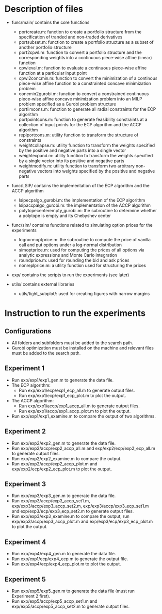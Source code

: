 # Description of files

+ func/main/      contains the core functions  
    - portcreate.m:                    function to create a portfolio structure from the specification of tranded and non-traded derivatives  
    - portsubset.m:                    function to create a portfolio structure as a subset of another portfolio structure
    - port2cpwl.m:                     function to convert a portfolio structure and the corresponding weights into a continuous piece-wise affine (linear) function
    - cpwleval.m:                      function to evaluate a continuous piece-wise affine function at a particular input point
    - cpwl2concmin.m:                  function to convert the minimization of a continous piece-wise affine function to a constrainted concave minimization problem
    - concmin2gurobi.m:                function to convert a constrained continuous piece-wise affine concave minimization problem into an MILP problem specified as a Gurobi problem structure
    - portlimcons.m:                   function to generate all radial constraints for the ECP algorithm
    - portpointcons.m:                 function to generate feasibility constraints at a collection of input points for the ECP algorithm and the ACCP algorithm
    - replportcons.m:                  utility function to transform the structure of constraints
    - weightcollapse.m:                utility function to transform the weights specified by the positive and negative parts into a single vector
    - weightexpand.m:                  utility function to transform the weights specified by a single vector into its positive and negative parts
    - weightmodify.m:                  utility function to transform two arbitrary non-negative vectors into weights specified by the positive and negative parts

+ func/LSIP/      contains the implementation of the ECP algorithm and the ACCP algorithm
    - lsipecpalgo_gurobi.m:            the implementation of the ECP algorithm
    - lsipaccpalgo_gurobi.m:           the implementation of the ACCP algorithm
    - polytopecenterempty_gurobi.m:    the subroutine to determine whether a polytope is empty and its Chebyshev center

+ func/sim/       contains functions related to simulating option prices for the experiments
    - lognormoptprice.m:               the subroutine to compute the price of vanilla call and put options under a log-normal distribution
    - simoptprice.m:                   used for computing the prices of all options via analytic expressions and Monte Carlo integration
    - roundprice.m:                    used for rounding the bid and ask prices 
    - nonreplprice.m:                  a utility function used for structuring the prices

+ exp/            contains the scripts to run the experiments (see later)

+ utils/          contains external libraries
    - utils/tight_subplot/:             used for creating figures with narrow margins

# Instruction to run the experiments

## Configurations

+ All folders and subfolders must be added to the search path. 
+ Gurobi optimization must be installed on the machine and relevant files must be added to the search path. 


## Experiment 1

+ Run exp/exp1/exp1_gen.m to generate the data file.
+ The ECP algorithm:
    - Run exp/exp1/ecp/exp1_ecp_all.m to generate output files.
    - Run exp/exp1/ecp/exp1_ecp_plot.m to plot the output.
+ The ACCP algorithm:
    - Run exp/exp1/accp/exp1_accp_all.m to generate output files.
    - Run exp/exp1/accp/exp1_accp_plot.m to plot the output.
+ Run exp/exp1/exp1_examine.m to compare the output of two algorithms. 


## Experiment 2

+ Run exp/exp2/exp2_gen.m to generate the data file.
+ Run exp/exp2/accp/exp2_accp_all.m and exp/exp2/ecp/exp2_ecp_all.m to generate output files.
+ Run exp/exp2/exp2_examine.m to compare the output. 
+ Run exp/exp2/accp/exp2_accp_plot.m and exp/exp2/ecp/exp2_ecp_plot.m to plot the output.


## Experiment 3

+ Run exp/exp3/exp3_gen.m to generate the data file.
+ Run exp/exp3/accp/exp3_accp_set1.m, exp/exp3/accp/exp3_accp_set2.m, exp/exp3/accp/exp3_ecp_set1.m and exp/exp3/ecp/exp3_ecp_set2.m to generate output files.
+ Run exp/exp3/exp3_examine.m to compare the output, run exp/exp3/accp/exp3_accp_plot.m and exp/exp3/ecp/exp3_ecp_plot.m to plot the output.


## Experiment 4

+ Run exp/exp4/exp4_gen.m to generate the data file.
+ Run exp/exp1/ecp/exp4_ecp.m to generate the output file.
+ Run exp/exp4/ecp/exp4_ecp_plot.m to plot the output.


## Experiment 5

+ Run exp/exp5/exp5_gen.m to generate the data file (must run Experiment 2 first).
+ Run exp/exp5/accp/exp5_accp_set1.m and exp/exp5/accp/exp5_accp_set2.m to generate output files.

